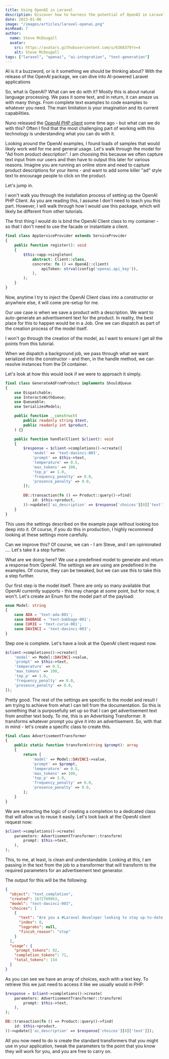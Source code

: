 ```yaml
---
title: Using OpenAI in Laravel
description: Discover how to harness the potential of OpenAI in Laravel for AI-driven applications, from natural language processing to text generation.
date: 2023-01-06
image: "/images/articles/laravel-openai.png"
minRead: 7
author:
  name: Steve McDougall
  avatar:
    src: https://avatars.githubusercontent.com/u/6368379?v=4
    alt: Steve McDougall
tags: ["laravel", "openai", "ai-integration", "text-generation"]
---
```


AI is it a buzzword, or is it something we should be thinking about? With the release of the OpenAI package, we can dive into AI-powered Laravel applications

So, what is OpenAI? What can we do with it? Mostly this is about natural language processing. We pass it some text, and in return, it can amaze us with many things. From complete text examples to code examples to whatever you need. The main limitation is your imagination and its current capabilities.

Nuno released the [OpenAI PHP client](https://laravel-news.com/openai-for-laravel) some time ago - but what can we do with this? Often I find that the most challenging part of working with this technology is understanding what you can do with it.

Looking around the OpenAI examples, I found loads of samples that would likely work well for me and general usage. Let's walk through the model for "Ad from product description". I am choosing this because we often capture text input from our users and then have to output this later for various reasons. Imagine you are running an online store and need to capture product descriptions for your items - and want to add some killer "ad" style text to encourage people to click on the product.

Let's jump in.

I won't walk you through the installation process of setting up the OpenAI PHP Client. As you are reading this, I assume I don't need to teach you this part. However, I will walk through how I would use this package, which will likely be different from other tutorials.

The first thing I would do is bind the OpenAI Client class to my container - so that I don't need to use the facade or instantiate a client.

```php
final class AppServiceProvider extends ServiceProvider
{
    public function register(): void
    {
        $this->app->singleton(
            abstract: Client::class,
            concrete: fn () => OpenAI::client(
                apiToken: strval(config('openai.api_key')),
            ),
        );
    }
}
```

Now, anytime I try to inject the OpenAI Client class into a constructor or anywhere else, it will come pre-setup for me.

Our use case is when we save a product with a description. We want to auto-generate an advertisement text for the product. In reality, the best place for this to happen would be in a Job. One we can dispatch as part of the creation process of the model itself.

I won't go through the creation of the model, as I want to ensure I get all the points from this tutorial. 

When we dispatch a background job, we pass through what we want serialized into the constructor - and then, in the handle method, we can resolve instances from the DI container.

Let's look at how this would look if we were to approach it simply.

```php
final class GenerateAdFromProduct implements ShouldQueue
{
    use Dispatchable;
    use InteractsWithQueue;
    use Queueable;
    use SerializesModels;

    public function __construct(
        public readonly string $text,
        public readonly int $product,
    ) {}

    public function handle(Client $client): void
    {
        $response = $client->completions()->create([
            'model' => 'text-davinci-003',
            'prompt' => $this->text,
            'temperature' => 0.5,
            'max_tokens' => 100,
            'top_p' => 1.0,
            'frequency_penalty' => 0.0,
            'presence_penalty' => 0.0,
        ]);
        
        DB::transaction(fn () => Product::query()->find(
            id: $this->product,
        ))->update(['ai_description' => $response['choices'][0]['text']]);
    }
}
```

This uses the settings described on the example page without looking too deep into it. Of course, if you do this in production, I highly recommend looking at these settings more carefully.

Can we improve this? Of course, we can - I am Steve, and I am opinionated .... Let's take it a step further.

What are we doing here? We use a predefined model to generate and return a response from OpenAI. The settings we are using are predefined in the examples. Of course, they can be tweaked, but we can use this to take this a step further.

Our first step is the model itself. There are only so many available that OpenAI currently supports - this may change at some point, but for now, it won't. Let's create an Enum for the model part of the payload:

```php
enum Model: string
{
    case ADA = 'text-ada-001';
    case BABBAGE = 'text-babbage-001';
    case CURIE = 'text-curie-001';
    case DAVINCI = 'text-davinci-003';
}
```

Step one is complete. Let's have a look at the OpenAI client request now.

```php
$client->completions()->create([
    'model' => Model::DAVINCI->value,
    'prompt' => $this->text,
    'temperature' => 0.5,
    'max_tokens' => 100,
    'top_p' => 1.0,
    'frequency_penalty' => 0.0,
    'presence_penalty' => 0.0,
]);
```

Pretty good. The rest of the settings are specific to the model and result I am trying to achieve from what I can tell from the documentation. So this is something that is purposefully set up so that I can get advertisement text from another text body. To me, this is an Advertising Transformer. It transforms whatever prompt you give it into an advertisement. So, with that in mind - let's create a specific class to create this.

```php
final class AdvertisementTransformer
{
    public static function transform(string $prompt): array
    {
        return [
            'model' => Model::DAVINCI->value,
            'prompt' => $prompt,
            'temperature' => 0.5,
            'max_tokens' => 100,
            'top_p' => 1.0,
            'frequency_penalty' => 0.0,
            'presence_penalty' => 0.0,
        ];
    }
}
```

We are extracting the logic of creating a completion to a dedicated class that will allow us to reuse it easily. Let's look back at the OpenAI client request now:

```php
$client->completions()->create(
    parameters: AdvertisementTransformer::transform(
        prompt: $this->text,
    ),
);
```

This, to me, at least, is clean and understandable. Looking at this, I am passing in the text from the job to a transformer that will transform to the required parameters for an advertisement text generator.

The output for this will be the following:

```json
{
  "object": "text_completion",
  "created": 1672769063,
  "model": "text-davinci-003",
  "choices": [
    {
      "text": "Are you a #Laravel developer looking to stay up-to-date with the latest news and updates? Look no further than Laravel News! With over 10K users daily, you'll be able to stay informed and learn from the official news outlet for the Laravel ecosystem. #LaravelNews #Developers #Ecosystem",
      "index": 0,
      "logprobs": null,
      "finish_reason": "stop"
    }
  ],
  "usage": {
    "prompt_tokens": 82,
    "completion_tokens": 72,
    "total_tokens": 154
  }
}
```

As you can see we have an array of choices, each with a text key. To retrieve this we just need to access it like we usually would in PHP:

```php
$response = $client->completions()->create(
    parameters: AdvertisementTransformer::transform(
        prompt: $this->text,
    ),
);

DB::transaction(fn () => Product::query()->find(
    id: $this->product,
))->update(['ai_description' => $response['choices'][0]['text']]);
```

All you now need to do is create the standard transformers that you might use in your application, tweak the parameters to the point that you know they will work for you, and you are free to carry on.
